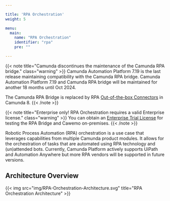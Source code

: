 ```yaml
---

title: 'RPA Orchestration'
weight: 5

menu:
  main:
    name: "RPA Orchestration"
    identifier: "rpa"
    pre: ""

---
```

{{< note title="Camunda discontinues the maintenance of the Camunda RPA bridge." class="warning" >}}
Camunda Automation Platform 7.19 is the last release maintaining compatibility with the Camunda RPA bridge. Camunda Automation Platform 7.19 and Camunda RPA bridge will be maintained for another 18 months until Oct 2024.

The Camunda RPA Bridge is replaced by RPA [Out-of-the-box Connectors](https://docs.camunda.io/docs/components/connectors/out-of-the-box-connectors/available-connectors-overview/) in Camunda 8.
{{< /note >}}

{{< note title="Enterprise only! RPA Orchestration requires a valid Enterprise license." class="warning" >}}
You can obtain an [Enterprise Trial License](https://camunda.com/download/enterprise/) for testing the RPA Bridge and Cawemo on-premises.
{{< /note >}}

Robotic Process Automation (RPA) orchestration is a use case that leverages capabilities from multiple Camunda product modules. It allows for the orchestration of tasks that are automated using RPA technology and (un)attended bots. Currently, Camunda Platform actively supports UiPath and Automation Anywhere but more RPA vendors will be supported in future versions.

## Architecture Overview

{{< img src="img/RPA-Orchestration-Architecture.svg" title="RPA Orchestration Architecture" >}}

